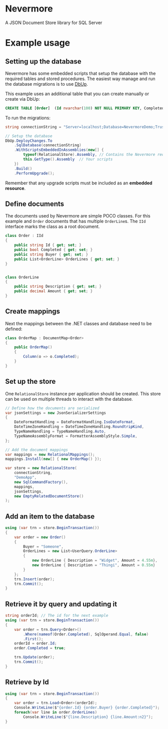# Nevermore
A JSON Document Store library for SQL Server


# Example usage
## Setting up the database

Nevermore has some embedded scripts that setup the database with the required tables
and stored procedures. The easiest way manage and run the database migrations
is to use [DbUp](https://github.com/DbUp/DbUp). 

This example uses an additional table that you can create manually or create via DbUp:

```sql
CREATE TABLE [Order]  (Id nvarchar(100) NOT NULL PRIMARY KEY, Completed bit not null, JSON nvarchar(max) not null) 
```

To run the migrations:
```csharp
string connectionString = "Server=localhost;Database=NevermoreDemo;Trusted_Connection=True";

// Setup the database
DbUp.DeployChanges.To
    .SqlDatabase(connectionString)
    .WithScriptsEmbeddedInAssemblies(new[] { 
        typeof(RelationalStore).Assembly, // Contains the Nevermore required script
        this.GetType().Assembly  // Your scripts
    })
    .Build()
    .PerformUpgrade();
```

Remember that any upgrade scripts must be included as an **embedded resource**.

## Define documents
The documents used by Nevermore are simple POCO classes. For this example and `Order` documents
that has multiple `OrderLine`s. The `IId` interface marks the class as a root document.

```csharp
class Order : IId
{
    public string Id { get; set; }
    public bool Completed { get; set; }
    public string Buyer { get; set; }
    public List<OrderLine> OrderLines { get; set; }
}


class OrderLine
{
    public string Description { get; set; }
    public decimal Amount { get; set; }
}
```

## Create mappings
Next the mappings between the .NET classes and database need to be defined:

```csharp
class OrderMap : DocumentMap<Order>
{
    public OrderMap()
    {
        Column(o => o.Completed);
    }
}
```

## Set up the store
One `RelationalStore` instance per application should be created. This store can
be used on multiple threads to interact with the database.

```csharp
// Define how the documents are serialized
var jsonSettings = new JsonSerializerSettings
{
    DateFormatHandling = DateFormatHandling.IsoDateFormat,
    DateTimeZoneHandling = DateTimeZoneHandling.RoundtripKind,
    TypeNameHandling = TypeNameHandling.Auto,
    TypeNameAssemblyFormat = FormatterAssemblyStyle.Simple,
};

// Add the document mappings
var mappings = new RelationalMappings();
mappings.Install(new[] { new OrderMap() });

var store = new RelationalStore(
    connectionString,
    "DemoApp",
    new SqlCommandFactory(), 
    mappings,
    jsonSettings,
    new EmptyRelatedDocumentStore()
);
```

## Add an item to the database

```csharp
using (var trn = store.BeginTransaction())
{
    var order = new Order()
    {
        Buyer = "Someone",
        OrderLines = new List<UserQuery.OrderLine>
        {
            new OrderLine { Description = "Widget", Amount = 4.55m},
            new OrderLine { Description = "Thingi", Amount = 0.55m}
        }
    };
    trn.Insert(order);
    trn.Commit();
}
```

## Retrieve it by query and updating it

```csharp
string orderId; // The id for the next example
using (var trn = store.BeginTransaction())
{
    var order = trn.Query<Order>()
        .Where(nameof(Order.Completed), SqlOperand.Equal, false)
        .First();
    orderId = order.Id;
    order.Completed = true;

    trn.Update(order);
    trn.Commit();
}
```

## Retrieve by Id
```csharp
using (var trn = store.BeginTransaction())
{
    var order = trn.Load<Order>(orderId);
    Console.WriteLine($"{order.Id} {order.Buyer} {order.Completed}");
    foreach(var line in order.OrderLines)
        Console.WriteLine($"{line.Description} {line.Amount:n2}");
}
```